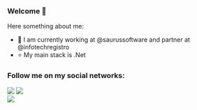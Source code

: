 ### Welcome 👋

Here something about me:

- 🔭 I am currently working at @saurussoftware and partner at @infotechregistro
- :star: My main stack is .Net

### Follow me on my social networks:
<a href="https://instagram.com/fibgato" target="_blank"><img src="https://img.shields.io/badge/-Instagram-%23E4405F?style=for-the-badge&logo=instagram&logoColor=white" target="_blank"></a>
<a href="https://www.linkedin.com/in/filipe-gato-716190113" target="_blank"><img src="https://img.shields.io/badge/-LinkedIn-%230077B5?style=for-the-badge&logo=linkedin&logoColor=white" target="_blank"></a>  
<a href = "mailto:fibgato@gmail.com"><img src="https://img.shields.io/badge/Gmail-D14836?style=for-the-badge&logo=gmail&logoColor=white" target="_blank"></a>

